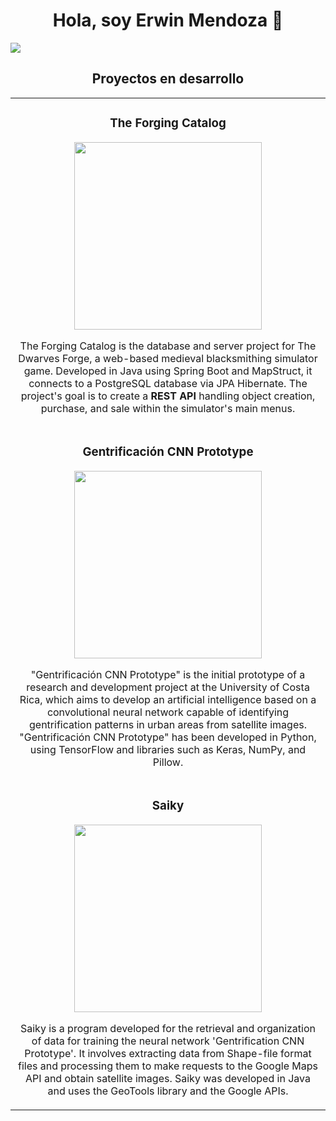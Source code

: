 
<div align="center">
  <h1 align="center">Hola, soy Erwin Mendoza 👋</h1>
</div>
<img src="https://i.pinimg.com/originals/f7/c7/a8/f7c7a857636a0e3295eca3d95362ec65.png" style="max-width: 100%; height: auto;">

<h2 align="center">Proyectos en desarrollo</h2>

<table align="center" style="max-width: 100%;">
  <tr>
    <td width="50%">
      <div>
        <h3 align="center">The Forging Catalog</h3>
        <div align="center">
          <a href="https://github.com/erms256/Forging_Catalog" target="_blank">
            <img src="https://i.pinimg.com/originals/3e/95/9e/3e959e215b271ea65b18146213caca79.jpg" width="300" alt="">
          </a>
          <p>The Forging Catalog is the database and server project for The Dwarves Forge, a web-based medieval blacksmithing simulator game. Developed in Java using Spring Boot and MapStruct, it connects to a PostgreSQL database via JPA Hibernate. The project's goal is to create a <strong>REST API </strong>handling object creation, purchase, and sale within the simulator's main menus.</p>
        </div>
      </div>
    </td>
  </tr>
  <tr>
    <td width="50%">
      <div>
        <h3 align="center">Gentrificación CNN Prototype</h3>
        <div align="center">
          <a href="https://github.com/erms256" target="_blank">
            <img src="https://i.pinimg.com/originals/4b/8b/7f/4b8b7f81a70d338bd8272d5949b90c09.jpg" width="300" alt="">
          </a>
          <p>"Gentrificación CNN Prototype" is the initial prototype of a research and development project at the University of Costa Rica, which aims to develop an artificial intelligence based on a convolutional neural network capable of identifying gentrification patterns in urban areas from satellite images.
            "Gentrificación CNN Prototype" has been developed in Python, using TensorFlow and libraries such as Keras, NumPy, and Pillow.</p>
        </div>
      </div>
    </td>
  </tr>
  <tr>
    <td width="50%">
      <div>
        <h3 align="center">Saiky</h3>
        <div align="center">
          <a href="https://github.com/erms256/Saiky" target="_blank">
            <img src="https://i.pinimg.com/originals/25/f0/38/25f0383630db44ebc6ea2a0aa6f585f5.jpg" width="300" alt="">
          </a>
          <p>Saiky is a program developed for the retrieval and organization of data for training the neural network 'Gentrification CNN Prototype'. It involves extracting data from Shape-file format files and processing them to make requests to the Google Maps API and obtain satellite images. Saiky was developed in Java and uses the GeoTools library and the Google APIs.</p>
        </div>
      </div>
    </td>
  </tr>
</table>



